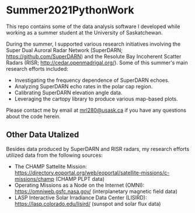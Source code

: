 # Summer2021PythonWork

This repo contains some of the data analysis software I developed while working as a summer student at the University of Saskatchewan.

During the summer, I supported various research initiatives involving the Super Dual Auroral Radar Network (SuperDARN; https://github.com/SuperDARN) and the Resolute Bay Incoherent Scatter Radars (RISR; http://cedar.openmadrigal.org/). Some of this summer's main research efforts included:
- Investigating the frequency dependence of SuperDARN echoes.
- Analyzing SuperDARN echo rates in the polar cap region.
- Calibrating SuperDARN elevation angle data.
- Leveraging the cartopy library to produce various map-based plots.

Please contact me by email at mrl280@usask.ca if you have any questions about the code herein.

## Other Data Utalized

Besides data produced by SuperDARN and RISR radars, my research efforts utilized data from the following sources:
- The CHAMP Sattelite Mission: https://directory.eoportal.org/web/eoportal/satellite-missions/c-missions/champ (CHAMP PLPT data)
- Operating Missions as a Node on the Internet (OMNI): https://omniweb.gsfc.nasa.gov/ (interplanetary magnetic field data)
- LASP Interactive Solar Irradiance Data Center (LISIRD): https://lasp.colorado.edu/lisird/ (sunspot and solar flux data)
